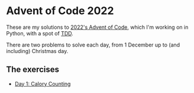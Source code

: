 # Advent of Code 2022

These are my solutions to [2022's Advent of Code], which I'm working on in Python, with a spot of [TDD].

There are two problems to solve each day, from 1 December up to (and including) Christmas day.

## The exercises

- [Day 1: Calory Counting](./day01)

[2022's Advent of Code]: https://adventofcode.com/2022
[TDD]: https://www.agilealliance.org/glossary/tdd/
